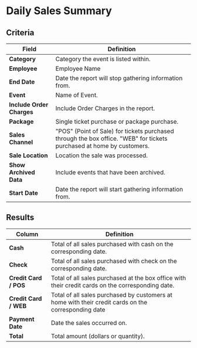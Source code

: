 # Daily Sales Summary

## Criteria

| **Field** | **Definition** |
| --- | --- |
| **Category** | Category the event is listed within. |
| **Employee** | Employee Name |
| **End Date** | Date the report will stop gathering information from. |
| **Event** | Name of Event. |
| **Include Order Charges** | Include Order Charges in the report. |
| **Package** | Single ticket purchase or package purchase. |
| **Sales Channel** | "POS" \(Point of Sale\) for tickets purchased through the box office. "WEB" for tickets purchased at home by customers. |
| **Sale Location** | Location the sale was processed. |
| **Show Archived Data** | Include events that have been archived. |
| **Start Date** | Date the report will start gathering information from. |

## Results

| **Column** | **Definition** |
| --- | --- |
| **Cash** | Total of all sales purchased with cash on the corresponding date. |
| **Check** | Total of all sales purchased with check on the corresponding date. |
| **Credit Card / POS** | Total of all sales purchased at the box office with their credit cards on the corresponding date. |
| **Credit Card / WEB** | Total of all sales purchased by customers at home with their credit cards on the corresponding date |
| **Payment Date** | Date the sales occurred on. |
| **Total** | Total amount \(dollars or quantity\). |

